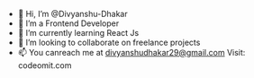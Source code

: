 - 👋 Hi, I’m @Divyanshu-Dhakar
- 👀 I’m a Frontend Developer
- 🌱 I’m currently learning React Js
- 💞️ I’m looking to collaborate on freelance projects
- 📫 You canreach me at divyanshudhakar29@gmail.com
Visit: codeomit.com
